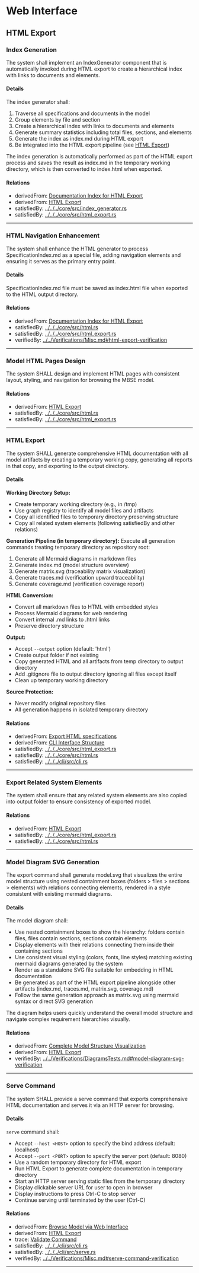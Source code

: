 # Web Interface

## HTML Export
### Index Generation

The system shall implement an IndexGenerator component that is automatically invoked during HTML export to create a hierarchical index with links to documents and elements.

#### Details
The index generator shall:
1. Traverse all specifications and documents in the model
2. Group elements by file and section
3. Create a hierarchical index with links to documents and elements
4. Generate summary statistics including total files, sections, and elements
5. Generate the index as index.md during HTML export
6. Be integrated into the HTML export pipeline (see [HTML Export](#html-export))

The index generation is automatically performed as part of the HTML export process and saves the result as index.md in the temporary working directory, which is then converted to index.html when exported.

#### Relations
  * derivedFrom: [Documentation Index for HTML Export](../../UserRequirements.md#documentation-index-for-html-export)
  * derivedFrom: [HTML Export](#html-export)
  * satisfiedBy: [../../../core/src/index_generator.rs](../../../core/src/index_generator.rs)
  * satisfiedBy: [../../../core/src/html_export.rs](../../../core/src/html_export.rs)
---

### HTML Navigation Enhancement

The system shall enhance the HTML generator to process SpecificationIndex.md as a special file, adding navigation elements and ensuring it serves as the primary entry point.

#### Details
SpecificationIndex.md file must be saved as index.html file when exported to the HTML output directory.

#### Relations
  * derivedFrom: [Documentation Index for HTML Export](../../UserRequirements.md#documentation-index-for-html-export)
  * satisfiedBy: [../../../core/src/html.rs](../../../core/src/html.rs)
  * satisfiedBy: [../../../core/src/html_export.rs](../../../core/src/html_export.rs)
  * verifiedBy: [../../Verifications/Misc.md#html-export-verification](../../Verifications/Misc.md#html-export-verification)
---

### Model HTML Pages Design

The system SHALL design and implement HTML pages with consistent layout, styling, and navigation for browsing the MBSE model.

#### Relations
  * derivedFrom: [HTML Export](#html-export)
  * satisfiedBy: [../../../core/src/html.rs](../../../core/src/html.rs)
  * satisfiedBy: [../../../core/src/html_export.rs](../../../core/src/html_export.rs)
---

### HTML Export

The system SHALL generate comprehensive HTML documentation with all model artifacts by creating a temporary working copy, generating all reports in that copy, and exporting to the output directory.

#### Details
**Working Directory Setup:**
- Create temporary working directory (e.g., in /tmp)
- Use graph registry to identify all model files and artifacts
- Copy all identified files to temporary directory preserving structure
- Copy all related system elements (following satisfiedBy and other relations)

**Generation Pipeline (in temporary directory):**
Execute all generation commands treating temporary directory as repository root:
1. Generate all Mermaid diagrams in markdown files
2. Generate index.md (model structure overview)
3. Generate matrix.svg (traceability matrix visualization)
4. Generate traces.md (verification upward traceability)
5. Generate coverage.md (verification coverage report)

**HTML Conversion:**
- Convert all markdown files to HTML with embedded styles
- Process Mermaid diagrams for web rendering
- Convert internal .md links to .html links
- Preserve directory structure

**Output:**
- Accept `--output` option (default: 'html')
- Create output folder if not existing
- Copy generated HTML and all artifacts from temp directory to output directory
- Add .gitignore file to output directory ignoring all files except itself
- Clean up temporary working directory

**Source Protection:**
- Never modify original repository files
- All generation happens in isolated temporary directory

#### Relations
  * derivedFrom: [Export HTML specifications](../../UserRequirements.md#export-html-specifications)
  * derivedFrom: [CLI Interface Structure](CLI.md#cli-interface-structure)
  * satisfiedBy: [../../../core/src/html_export.rs](../../../core/src/html_export.rs)
  * satisfiedBy: [../../../core/src/html.rs](../../../core/src/html.rs)
  * satisfiedBy: [../../../cli/src/cli.rs](../../../cli/src/cli.rs)
---

### Export Related System Elements

The system shall ensure that any related system elements are also copied into output folder to ensure consistency of exported model.

#### Relations
  * derivedFrom: [HTML Export](#html-export)
  * satisfiedBy: [../../../core/src/html_export.rs](../../../core/src/html_export.rs)
  * satisfiedBy: [../../../core/src/html.rs](../../../core/src/html.rs)
---

### Model Diagram SVG Generation

The export command shall generate model.svg that visualizes the entire model structure using nested containment boxes (folders > files > sections > elements) with relations connecting elements, rendered in a style consistent with existing mermaid diagrams.

#### Details
The model diagram shall:
- Use nested containment boxes to show the hierarchy: folders contain files, files contain sections, sections contain elements
- Display elements with their relations connecting them inside their containing sections
- Use consistent visual styling (colors, fonts, line styles) matching existing mermaid diagrams generated by the system
- Render as a standalone SVG file suitable for embedding in HTML documentation
- Be generated as part of the HTML export pipeline alongside other artifacts (index.md, traces.md, matrix.svg, coverage.md)
- Follow the same generation approach as matrix.svg using mermaid syntax or direct SVG generation

The diagram helps users quickly understand the overall model structure and navigate complex requirement hierarchies visually.

#### Relations
  * derivedFrom: [Complete Model Structure Visualization](../../UserRequirements.md#complete-model-structure-visualization)
  * derivedFrom: [HTML Export](#html-export)
  * verifiedBy: [../../Verifications/DiagramsTests.md#model-diagram-svg-verification](../../Verifications/DiagramsTests.md#model-diagram-svg-verification)
---

### Serve Command

The system SHALL provide a serve command that exports comprehensive HTML documentation and serves it via an HTTP server for browsing.

#### Details
`serve` command shall:
  - Accept `--host <HOST>` option to specify the bind address (default: localhost)
  - Accept `--port <PORT>` option to specify the server port (default: 8080)
  - Use a random temporary directory for HTML export
  - Run HTML Export to generate complete documentation in temporary directory
  - Start an HTTP server serving static files from the temporary directory
  - Display clickable server URL for user to open in browser
  - Display instructions to press Ctrl-C to stop server
  - Continue serving until terminated by the user (Ctrl-C)

#### Relations
  * derivedFrom: [Browse Model via Web Interface](../../UserRequirements.md#browse-model-via-web-interface)
  * derivedFrom: [HTML Export](#html-export)
  * trace: [Validate Command](CLI.md#validate-command)
  * satisfiedBy: [../../../cli/src/cli.rs](../../../cli/src/cli.rs)
  * satisfiedBy: [../../../cli/src/serve.rs](../../../cli/src/serve.rs)
  * verifiedBy: [../../Verifications/Misc.md#serve-command-verification](../../Verifications/Misc.md#serve-command-verification)
---
